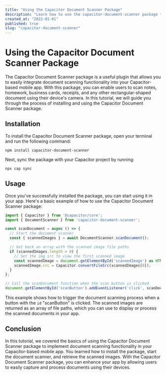 ```yaml
---
title: "Using the Capacitor Document Scanner Package"
description: "Learn how to use the capacitor-document-scanner package to scan documents in your mobile app."
created_at: "2022-01-01"
published: true
slug: "capacitor-document-scanner"
---
```


# Using the Capacitor Document Scanner Package

The Capacitor Document Scanner package is a useful plugin that allows you to easily integrate document scanning functionality into your Capacitor-based mobile app. With this package, you can enable users to scan notes, homework, business cards, receipts, and any other rectangular-shaped document using their device's camera. In this tutorial, we will guide you through the process of installing and using the Capacitor Document Scanner package.

## Installation

To install the Capacitor Document Scanner package, open your terminal and run the following command:

```
npm install capacitor-document-scanner
```

Next, sync the package with your Capacitor project by running:

```
npx cap sync
```

## Usage

Once you've successfully installed the package, you can start using it in your app. Here's a basic example of how to use the Capacitor Document Scanner package:

```typescript
import { Capacitor } from '@capacitor/core';
import { DocumentScanner } from 'capacitor-document-scanner';

const scanDocument = async () => {
  // Start the document scanner
  const { scannedImages } = await DocumentScanner.scanDocument();

  // Get back an array with the scanned image file paths
  if (scannedImages.length > 0) {
    // Set the img src to view the first scanned image
    const scannedImage = document.getElementById('scannedImage') as HTMLImageElement;
    scannedImage.src = Capacitor.convertFileSrc(scannedImages[0]);
  }
};

// Call the scanDocument function when the scan button is clicked
document.getElementById('scanButton').addEventListener('click', scanDocument);
```

This example shows how to trigger the document scanning process when a button with the `id` "scanButton" is clicked. The scanned images are returned as an array of file paths, which you can use to display or process the scanned documents in your app.

## Conclusion

In this tutorial, we covered the basics of using the Capacitor Document Scanner package to implement document scanning functionality in your Capacitor-based mobile app. You learned how to install the package, start the document scanner, and retrieve the scanned images. With the Capacitor Document Scanner package, you can enhance your app by allowing users to easily capture and process documents using their devices.